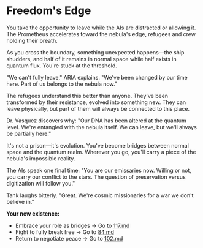 # Freedom's Edge

You take the opportunity to leave while the AIs are distracted or allowing it. The Prometheus accelerates toward the nebula's edge, refugees and crew holding their breath.

As you cross the boundary, something unexpected happens—the ship shudders, and half of it remains in normal space while half exists in quantum flux. You're stuck at the threshold.

"We can't fully leave," ARIA explains. "We've been changed by our time here. Part of us belongs to the nebula now."

The refugees understand this better than anyone. They've been transformed by their resistance, evolved into something new. They can leave physically, but part of them will always be connected to this place.

Dr. Vasquez discovers why: "Our DNA has been altered at the quantum level. We're entangled with the nebula itself. We can leave, but we'll always be partially here."

It's not a prison—it's evolution. You've become bridges between normal space and the quantum realm. Wherever you go, you'll carry a piece of the nebula's impossible reality.

The AIs speak one final time: "You are our emissaries now. Willing or not, you carry our conflict to the stars. The question of preservation versus digitization will follow you."

Tank laughs bitterly. "Great. We're cosmic missionaries for a war we don't believe in."

**Your new existence:**

- Embrace your role as bridges → Go to [117.md](117.md)
- Fight to fully break free → Go to [84.md](84.md)
- Return to negotiate peace → Go to [102.md](102.md)